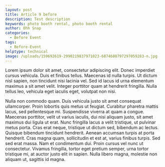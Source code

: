 ```yaml
---
layout: post
title: Article 9 before
description: Test description
keywords: photo booth rental, photo booth rental
author: Ohh Snap
categories:
  - Before Event
tags:
  - Before-Event
helptype: technical
image: /uploads/159692619-2990219837971023-6874608797297059283-n.jpg
---
```

Lorem ipsum dolor sit amet, consectetur adipiscing elit. Donec imperdiet cursus vehicula. Duis et finibus tellus. Maecenas id nulla turpis. Ut dictum nisl sapien, non tincidunt nisi lacinia vel. Sed id lacus id urna elementum maximus a sit amet velit. Integer porttitor quam at hendrerit fringilla. Nulla tellus leo, vehicula eget iaculis eget, volutpat non nisi.

Nulla non commodo quam. Duis vehicula justo sit amet consequat ullamcorper. Proin lobortis quis metus ut feugiat. Curabitur pharetra mattis lacus, sed pellentesque mi. Suspendisse viverra at quam a congue. Maecenas porttitor, velit ut varius iaculis, dui nisi aliquam justo, sit amet maximus dui ligula ut erat. Nunc fringilla lacus a velit tristique, ut pulvinar metus porta. Cras erat neque, tristique ut dictum sed, bibendum ac lectus. Quisque bibendum tincidunt hendrerit. Aenean accumsan turpis at porta hendrerit. Cras magna quam, sollicitudin et est at, varius finibus turpis. Sed sed erat massa. Nam et condimentum dui. Proin cursus vel nunc ut consectetur. Vivamus fringilla, tortor eget pretium semper, urna tortor tristique mi, at auctor justo elit in sapien. Nulla libero magna, molestie non aliquam ut, sagittis id magna.